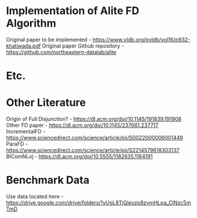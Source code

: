 # Implementation of Alite FD Algorithm

Original paper to be implemented - https://www.vldb.org/pvldb/vol16/p932-khatiwada.pdf
Original paper Github repository - https://github.com/northeastern-datalab/alite

# Etc.

# Other Literature

Origin of Full Disjunction? - https://dl.acm.org/doi/10.1145/191839.191908
Other FD paper - https://dl.acm.org/doi/10.1145/237661.237717
IncrementalFD - https://www.sciencedirect.com/science/article/pii/S0022000006001449
ParaFD - https://www.sciencedirect.com/science/article/pii/S2214579618303137
BIComNLoj - https://dl.acm.org/doi/10.5555/1182635.1164191

# Benchmark Data

Use data located here - https://drive.google.com/drive/folders/1yUgL8TjQievzp8zvmHLpa_ClNzc5mTmD
